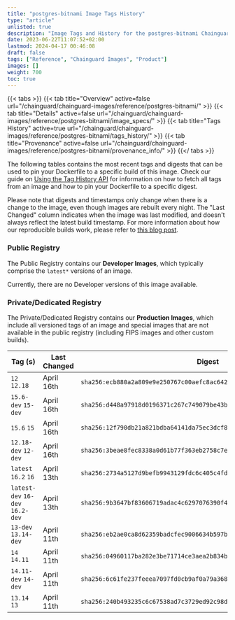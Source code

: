```yaml
---
title: "postgres-bitnami Image Tags History"
type: "article"
unlisted: true
description: "Image Tags and History for the postgres-bitnami Chainguard Image"
date: 2023-06-22T11:07:52+02:00
lastmod: 2024-04-17 00:46:08
draft: false
tags: ["Reference", "Chainguard Images", "Product"]
images: []
weight: 700
toc: true
---
```


{{< tabs >}}
{{< tab title="Overview" active=false url="/chainguard/chainguard-images/reference/postgres-bitnami/" >}}
{{< tab title="Details" active=false url="/chainguard/chainguard-images/reference/postgres-bitnami/image_specs/" >}}
{{< tab title="Tags History" active=true url="/chainguard/chainguard-images/reference/postgres-bitnami/tags_history/" >}}
{{< tab title="Provenance" active=false url="/chainguard/chainguard-images/reference/postgres-bitnami/provenance_info/" >}}
{{</ tabs >}}

The following tables contains the most recent tags and digests that can be used to pin your Dockerfile to a specific build of this image. Check our guide on [Using the Tag History API](/chainguard/chainguard-images/using-the-tag-history-api/) for information on how to fetch all tags from an image and how to pin your Dockerfile to a specific digest.

Please note that digests and timestamps only change when there is a change to the image, even though images are rebuilt every night. The "Last Changed" column indicates when the image was last modified, and doesn't always reflect the latest build timestamp. For more information about how our reproducible builds work, please refer to [this blog post](https://www.chainguard.dev/unchained/reproducing-chainguards-reproducible-image-builds).

### Public Registry
The Public Registry contains our **Developer Images**, which typically comprise the `latest*` versions of an image.

Currently, there are no Developer versions of this image available.

### Private/Dedicated Registry
The Private/Dedicated Registry contains our **Production Images**, which include all versioned tags of an image and special images that are not available in the public registry (including FIPS images and other custom builds).

| Tag (s)                           | Last Changed | Digest                                                                    |
|-----------------------------------|--------------|---------------------------------------------------------------------------|
|  `12` `12.18`                     | April 16th   | `sha256:ecb880a2a809e9e250767c00aefc8ac64281256356810e108c2f8339054ef7cc` |
|  `15.6-dev` `15-dev`              | April 16th   | `sha256:d448a97918d0196371c267c749079be43ba7732b4db2fc2c2e474ccf261bed63` |
|  `15.6` `15`                      | April 16th   | `sha256:12f790db21a821bdba64141da75ec3dcf8bd41e7912cecd6d673f418f8eb91a8` |
|  `12.18-dev` `12-dev`             | April 16th   | `sha256:3beae8fec8338a0d61b77f363eb2758c7e37d82304d45b1a01885e5bc783974f` |
|  `latest` `16.2` `16`             | April 13th   | `sha256:2734a5127d9befb9943129fdc6c405c4fd9a57463b715013a3d2d020d622251e` |
|  `latest-dev` `16-dev` `16.2-dev` | April 13th   | `sha256:9b3647bf83606719adac4c6297076390f46e38c5f389769b5bf6a0cbdfd8c0be` |
|  `13-dev` `13.14-dev`             | April 11th   | `sha256:eb2ae0ca8d62359badcfec9006634b597b83c24d0dd0afcf1fbcc631f4577347` |
|  `14` `14.11`                     | April 11th   | `sha256:04960117ba282e3be71714ce3aea2b834b53f157251a1faca73cf05ee2bc7fa9` |
|  `14.11-dev` `14-dev`             | April 11th   | `sha256:6c61fe237feeea7097fd0cb9af0a79a3689a8885e60a03d4dc7b9c2e79be2a36` |
|  `13.14` `13`                     | April 11th   | `sha256:240b493235c6c67538ad7c3729ed92c98d940e5620033cc3f05296c487012b3d` |

